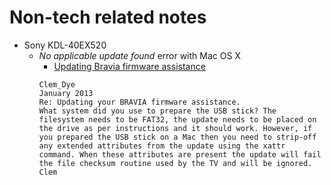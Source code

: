 # Non-tech related notes
* Sony KDL-40EX520
    * *No applicable update found* error with Mac OS X
        * [Updating Bravia firmware assistance](https://community.sony.co.uk/t5/other-tvs/updating-your-bravia-firmware-assistance/m-p/616370#M3143)
        ```
        Clem_Dye
        January 2013
        Re: Updating your BRAVIA firmware assistance.
        What system did you use to prepare the USB stick? The filesystem needs to be FAT32, the update needs to be placed on the drive as per instructions and it should work. However, if you prepared the USB stick on a Mac then you need to strip-off any extended attributes from the update using the xattr command. When these attributes are present the update will fail the file checksum routine used by the TV and will be ignored.
        Clem
        ```
